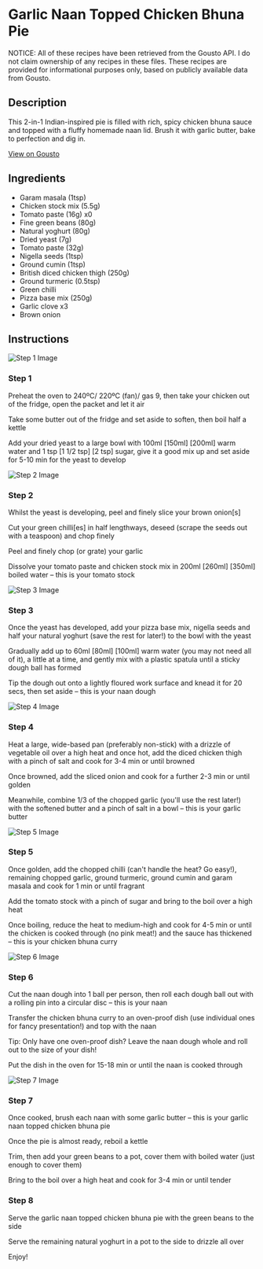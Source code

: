 # Garlic Naan Topped Chicken Bhuna Pie

NOTICE: All of these recipes have been retrieved from the Gousto API. I do not claim ownership of any recipes in these files. These recipes are provided for informational purposes only, based on publicly available data from Gousto.

## Description

This 2-in-1 Indian-inspired pie is filled with rich, spicy chicken bhuna sauce and topped with a fluffy homemade naan lid. Brush it with garlic butter, bake to perfection and dig in.

[View on Gousto](https://www.gousto.co.uk/recipes/cookbook/garlic-naan-topped-chicken-bhuna-pie)

## Ingredients

- Garam masala (1tsp)
- Chicken stock mix (5.5g)
- Tomato paste (16g) x0
- Fine green beans (80g)
- Natural yoghurt (80g)
- Dried yeast (7g)
- Tomato paste (32g)
- Nigella seeds (1tsp)
- Ground cumin (1tsp)
- British diced chicken thigh (250g)
- Ground turmeric (0.5tsp)
- Green chilli
- Pizza base mix (250g)
- Garlic clove x3
- Brown onion

## Instructions

![Step 1 Image](https://production-media.gousto.co.uk/cms/recipe-step-image/step-1-1695994565306-x200.jpg)

### Step 1

Preheat the oven to 240ºC/ 220ºC (fan)/ gas 9, then take your chicken out of the fridge, open the packet and let it air

Take some butter out of the fridge and set aside to soften, then boil half a kettle

Add your dried yeast to a large bowl with 100ml <span class="text-purple">[150ml]</span> <span class="text-danger">[200ml]</span> warm water and 1 tsp <span class="text-purple">[1 1/2 tsp]</span> <span class="text-danger">[2 tsp]</span> sugar, give it a good mix up and set aside for 5-10 min for the yeast to develop

![Step 2 Image](https://production-media.gousto.co.uk/cms/recipe-step-image/step-2-1695994839765-x200.jpg)

### Step 2

Whilst the yeast is developing, peel and finely slice your brown onion[s]

Cut your green chilli[es] in half lengthways, deseed (scrape the seeds out with a teaspoon) and chop finely

Peel and finely chop (or grate) your garlic

Dissolve your tomato paste and chicken stock mix in 200ml <span class="text-purple">[260ml]</span> <span class="text-danger">[350ml]</span> boiled water – this is your tomato stock

![Step 3 Image](https://production-media.gousto.co.uk/cms/recipe-step-image/step-3-1695994847918-x200.jpg)

### Step 3

Once the yeast has developed, add your pizza base mix, nigella seeds and half your natural yoghurt (save the rest for later!) to the bowl with the yeast

Gradually add up to 60ml <span class="text-purple">[80ml] </span><span class="text-danger">[100ml]</span> warm water (you may not need all of it), a little at a time, and gently mix with a plastic spatula until a sticky dough ball has formed

Tip the dough out onto a lightly floured work surface and knead it for 20 secs, then set aside – this is your naan dough

![Step 4 Image](https://production-media.gousto.co.uk/cms/recipe-step-image/step-4-1695994858601-x200.jpg)

### Step 4

Heat a large, wide-based pan (preferably non-stick) with a drizzle of vegetable oil over a high heat and once hot, add the diced chicken thigh with a pinch of salt and cook for 3-4 min or until browned

Once browned, add the sliced onion and cook for a further 2-3 min or until golden

Meanwhile, combine 1/3 of the chopped garlic (you'll use the rest later!) with the softened butter and a pinch of salt in a bowl – this is your garlic butter

![Step 5 Image](https://production-media.gousto.co.uk/cms/recipe-step-image/step-5-1695994863451-x200.jpg)

### Step 5

Once golden, add the chopped chilli (can't handle the heat? Go easy!), remaining chopped garlic, ground turmeric, ground cumin and garam masala and cook for 1 min or until fragrant

Add the tomato stock with a pinch of sugar and bring to the boil over a high heat

Once boiling, reduce the heat to medium-high and cook for 4-5 min or until the chicken is cooked through (no pink meat!) and the sauce has thickened – this is your chicken bhuna curry

![Step 6 Image](https://production-media.gousto.co.uk/cms/recipe-step-image/step-6-1695994867406-x200.jpg)

### Step 6

Cut the naan dough into 1 ball per person, then roll each dough ball out with a rolling pin into a circular disc – this is your naan

Transfer the chicken bhuna curry to an oven-proof dish (use individual ones for fancy presentation!) and top with the naan

Tip: Only have one oven-proof dish? Leave the naan dough whole and roll out to the size of your dish!

Put the dish in the oven for 15-18 min or until the naan is cooked through

![Step 7 Image](https://production-media.gousto.co.uk/cms/recipe-step-image/step-7-1695994871914-x200.jpg)

### Step 7

Once cooked, brush each naan with some garlic butter – this is your garlic naan topped chicken bhuna pie

Once the pie is almost ready, reboil a kettle

Trim, then add your green beans to a pot, cover them with boiled water (just enough to cover them)

Bring to the boil over a high heat and cook for 3-4 min or until tender

### Step 8

Serve the garlic naan topped chicken bhuna pie with the green beans to the side

Serve the remaining natural yoghurt in a pot to the side to drizzle all over

Enjoy!

